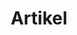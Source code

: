 ---
title: Artikel
type: list
description: Kumpulan tulisan terkait pengembangan, [kuliah](../college/), dan hidup.
---